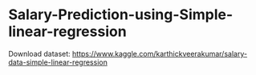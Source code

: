 # Salary-Prediction-using-Simple-linear-regression

Download dataset: https://www.kaggle.com/karthickveerakumar/salary-data-simple-linear-regression
